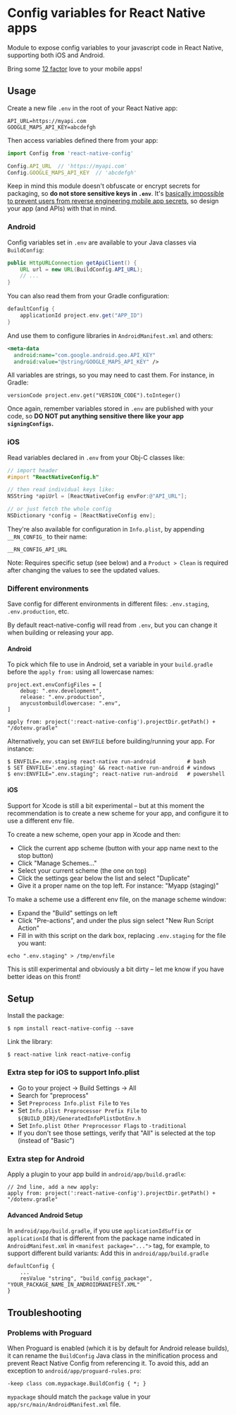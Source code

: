 # Config variables for React Native apps

Module to expose config variables to your javascript code in React Native, supporting both iOS and Android.

Bring some [12 factor](http://12factor.net/config) love to your mobile apps!


## Usage

Create a new file `.env` in the root of your React Native app:

```
API_URL=https://myapi.com
GOOGLE_MAPS_API_KEY=abcdefgh
```

Then access variables defined there from your app:

```js
import Config from 'react-native-config'

Config.API_URL  // 'https://myapi.com'
Config.GOOGLE_MAPS_API_KEY  // 'abcdefgh'
```

Keep in mind this module doesn't obfuscate or encrypt secrets for packaging, so **do not store sensitive keys in `.env`**. It's [basically impossible to prevent users from reverse engineering mobile app secrets](https://rammic.github.io/2015/07/28/hiding-secrets-in-android-apps/), so design your app (and APIs) with that in mind.


### Android

Config variables set in `.env` are available to your Java classes via `BuildConfig`:

```java
public HttpURLConnection getApiClient() {
    URL url = new URL(BuildConfig.API_URL);
    // ...
}
```

You can also read them from your Gradle configuration:

```groovy
defaultConfig {
    applicationId project.env.get("APP_ID")
}
```

And use them to configure libraries in `AndroidManifest.xml` and others:

```xml
<meta-data
  android:name="com.google.android.geo.API_KEY"
  android:value="@string/GOOGLE_MAPS_API_KEY" />
```

All variables are strings, so you may need to cast them. For instance, in Gradle:

```
versionCode project.env.get("VERSION_CODE").toInteger()
```

Once again, remember variables stored in `.env` are published with your code, so **DO NOT put anything sensitive there like your app `signingConfigs`.**

### iOS

Read variables declared in `.env` from your Obj-C classes like:

```objective-c
// import header
#import "ReactNativeConfig.h"

// then read individual keys like:
NSString *apiUrl = [ReactNativeConfig envFor:@"API_URL"];

// or just fetch the whole config
NSDictionary *config = [ReactNativeConfig env];
```

They're also available for configuration in `Info.plist`, by appending `__RN_CONFIG_` to their name:

```
__RN_CONFIG_API_URL
```

Note: Requires specific setup (see below) and a `Product > Clean` is required after changing the values to see the updated values.


### Different environments

Save config for different environments in different files: `.env.staging`, `.env.production`, etc.

By default react-native-config will read from `.env`, but you can change it when building or releasing your app.


#### Android

To pick which file to use in Android, set a variable in your `build.gradle` before the `apply from:` using all lowercase names:

```
project.ext.envConfigFiles = [
    debug: ".env.development",
    release: ".env.production",
    anycustombuildlowercase: ".env",
]

apply from: project(':react-native-config').projectDir.getPath() + "/dotenv.gradle"
```

Alternatively, you can set `ENVFILE` before building/running your app. For instance:

```
$ ENVFILE=.env.staging react-native run-android          # bash
$ SET ENVFILE='.env.staging' && react-native run-android # windows
$ env:ENVFILE=".env.staging"; react-native run-android   # powershell
```


#### iOS

Support for Xcode is still a bit experimental – but at this moment the recommendation is to create a new scheme for your app, and configure it to use a different env file.

To create a new scheme, open your app in Xcode and then:

- Click the current app scheme (button with your app name next to the stop button)
- Click "Manage Schemes..."
- Select your current scheme (the one on top)
- Click the settings gear below the list and select "Duplicate"
- Give it a proper name on the top left. For instance: "Myapp (staging)"

To make a scheme use a different env file, on the manage scheme window:

- Expand the "Build" settings on left
- Click "Pre-actions", and under the plus sign select "New Run Script Action"
- Fill in with this script on the dark box, replacing `.env.staging` for the file you want:

```
echo ".env.staging" > /tmp/envfile
```

This is still experimental and obviously a bit dirty – let me know if you have better ideas on this front!


## Setup

Install the package:

```
$ npm install react-native-config --save
```

Link the library:

```
$ react-native link react-native-config
```

### Extra step for iOS to support Info.plist

* Go to your project -> Build Settings -> All
* Search for "preprocess" 
* Set `Preprocess Info.plist File` to `Yes`
* Set `Info.plist Preprocessor Prefix File` to `${BUILD_DIR}/GeneratedInfoPlistDotEnv.h`
* Set `Info.plist Other Preprocessor Flags` to `-traditional`
* If you don't see those settings, verify that "All" is selected at the top (instead of "Basic")

### Extra step for Android

Apply a plugin to your app build in `android/app/build.gradle`:

```
// 2nd line, add a new apply:
apply from: project(':react-native-config').projectDir.getPath() + "/dotenv.gradle"
```


#### Advanced Android Setup

In `android/app/build.gradle`, if you use `applicationIdSuffix` or `applicationId` that is different from the package name indicated in `AndroidManifest.xml` in `<manifest package="...">` tag, for example, to support different build variants:
Add this in `android/app/build.gradle`

```
defaultConfig {
    ...
    resValue "string", "build_config_package", "YOUR_PACKAGE_NAME_IN_ANDROIDMANIFEST.XML"
}
```

## Troubleshooting

### Problems with Proguard

When Proguard is enabled (which it is by default for Android release builds), it can rename the `BuildConfig` Java class in the minification process and prevent React Native Config from referencing it. To avoid this, add an exception to `android/app/proguard-rules.pro`:

    -keep class com.mypackage.BuildConfig { *; }
    
`mypackage` should match the `package` value in your `app/src/main/AndroidManifest.xml` file.
